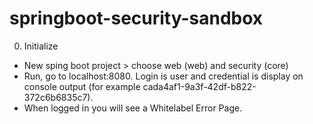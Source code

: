 # springboot-security-sandbox

0. Initialize

- New sping boot project > choose web (web) and security (core)
- Run, go to localhost:8080. Login is user and credential is display on console output (for example cada4af1-9a3f-42df-b822-372c6b6835c7).
- When logged in you will see a Whitelabel Error Page.

